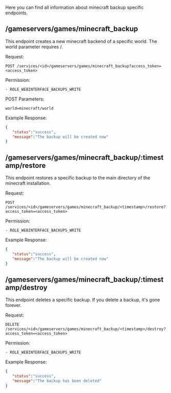 Here you can find all information about minecraft backup specific endpoints.

## /gameservers/games/minecraft_backup

This endpoint creates a new minecraft backend of a specific world.
The world parameter requires <gamefolder>/<worldname>.

Request:
```
POST /services/<id>/gameservers/games/minecraft_backup?access_token=<access_token>
```

Permission:
```
- ROLE_WEBINTERFACE_BACKUPS_WRITE
```

POST Parameters:
```
world=minecraft/world
```

Example Response:
```json
{  
   "status":"success",
   "message":"The backup will be created now"
}
```

## /gameservers/games/minecraft_backup/:timestamp/restore

This endpoint restores a specific backup to the main directory of the minecraft installation.

Request:
```
POST /services/<id>/gameservers/games/minecraft_backup/<timestamp>/restore?access_token=<access_token>
```

Permission:
```
- ROLE_WEBINTERFACE_BACKUPS_WRITE
```

Example Response:
```json
{  
   "status":"success",
   "message":"The backup will be created now"
}
```


## /gameservers/games/minecraft_backup/:timestamp/destroy

This endpoint deletes a specific backup. If you delete a backup, it's gone forever.

Request:
```
DELETE /services/<id>/gameservers/games/minecraft_backup/<timestamp>/destroy?access_token=<access_token>
```

Permission:
```
- ROLE_WEBINTERFACE_BACKUPS_WRITE
```

Example Response:
```json
{  
   "status":"success",
   "message":"The backup has been deleted"
}
```